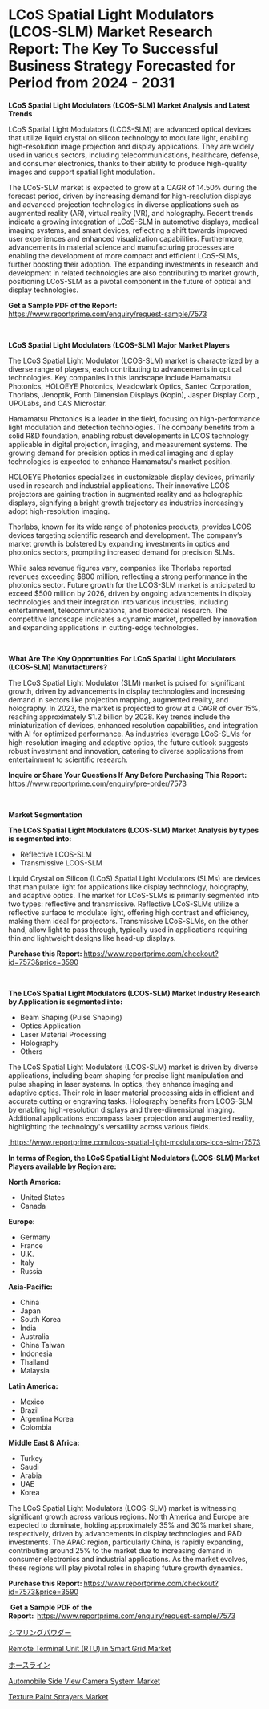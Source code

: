 <p><h1>LCoS Spatial Light Modulators (LCOS-SLM) Market Research Report: The Key To Successful Business Strategy Forecasted for Period from 2024 - 2031</h1></p><p><strong>LCoS Spatial Light Modulators (LCOS-SLM) Market Analysis and Latest Trends</strong></p>
<p><p>LCoS Spatial Light Modulators (LCOS-SLM) are advanced optical devices that utilize liquid crystal on silicon technology to modulate light, enabling high-resolution image projection and display applications. They are widely used in various sectors, including telecommunications, healthcare, defense, and consumer electronics, thanks to their ability to produce high-quality images and support spatial light modulation. </p><p>The LCoS-SLM market is expected to grow at a CAGR of 14.50% during the forecast period, driven by increasing demand for high-resolution displays and advanced projection technologies in diverse applications such as augmented reality (AR), virtual reality (VR), and holography. Recent trends indicate a growing integration of LCoS-SLM in automotive displays, medical imaging systems, and smart devices, reflecting a shift towards improved user experiences and enhanced visualization capabilities. Furthermore, advancements in material science and manufacturing processes are enabling the development of more compact and efficient LCoS-SLMs, further boosting their adoption. The expanding investments in research and development in related technologies are also contributing to market growth, positioning LCoS-SLM as a pivotal component in the future of optical and display technologies.</p></p>
<p><strong>Get a Sample PDF of the Report:&nbsp;</strong> <a href="https://www.reportprime.com/enquiry/request-sample/7573">https://www.reportprime.com/enquiry/request-sample/7573</a></p>
<p>&nbsp;</p>
<p><strong>LCoS Spatial Light Modulators (LCOS-SLM) Major Market Players</strong></p>
<p><p>The LCoS Spatial Light Modulator (LCOS-SLM) market is characterized by a diverse range of players, each contributing to advancements in optical technologies. Key companies in this landscape include Hamamatsu Photonics, HOLOEYE Photonics, Meadowlark Optics, Santec Corporation, Thorlabs, Jenoptik, Forth Dimension Displays (Kopin), Jasper Display Corp., UPOLabs, and CAS Microstar.</p><p>Hamamatsu Photonics is a leader in the field, focusing on high-performance light modulation and detection technologies. The company benefits from a solid R&D foundation, enabling robust developments in LCOS technology applicable in digital projection, imaging, and measurement systems. The growing demand for precision optics in medical imaging and display technologies is expected to enhance Hamamatsu's market position.</p><p>HOLOEYE Photonics specializes in customizable display devices, primarily used in research and industrial applications. Their innovative LCOS projectors are gaining traction in augmented reality and as holographic displays, signifying a bright growth trajectory as industries increasingly adopt high-resolution imaging.</p><p>Thorlabs, known for its wide range of photonics products, provides LCOS devices targeting scientific research and development. The company’s market growth is bolstered by expanding investments in optics and photonics sectors, prompting increased demand for precision SLMs.</p><p>While sales revenue figures vary, companies like Thorlabs reported revenues exceeding $800 million, reflecting a strong performance in the photonics sector. Future growth for the LCOS-SLM market is anticipated to exceed $500 million by 2026, driven by ongoing advancements in display technologies and their integration into various industries, including entertainment, telecommunications, and biomedical research. The competitive landscape indicates a dynamic market, propelled by innovation and expanding applications in cutting-edge technologies.</p></p>
<p>&nbsp;</p>
<p><strong>What Are The Key Opportunities For LCoS Spatial Light Modulators (LCOS-SLM) Manufacturers?</strong></p>
<p><p>The LCoS Spatial Light Modulator (SLM) market is poised for significant growth, driven by advancements in display technologies and increasing demand in sectors like projection mapping, augmented reality, and holography. In 2023, the market is projected to grow at a CAGR of over 15%, reaching approximately $1.2 billion by 2028. Key trends include the miniaturization of devices, enhanced resolution capabilities, and integration with AI for optimized performance. As industries leverage LCoS-SLMs for high-resolution imaging and adaptive optics, the future outlook suggests robust investment and innovation, catering to diverse applications from entertainment to scientific research.</p></p>
<p><strong>Inquire or Share Your Questions If Any Before Purchasing This Report:</strong> <a href="https://www.reportprime.com/enquiry/pre-order/7573">https://www.reportprime.com/enquiry/pre-order/7573</a></p>
<p>&nbsp;</p>
<p><strong>Market Segmentation</strong></p>
<p><strong>The LCoS Spatial Light Modulators (LCOS-SLM) Market Analysis by types is segmented into:</strong></p>
<p><ul><li>Reflective LCOS-SLM</li><li>Transmissive LCOS-SLM</li></ul></p>
<p><p>Liquid Crystal on Silicon (LCoS) Spatial Light Modulators (SLMs) are devices that manipulate light for applications like display technology, holography, and adaptive optics. The market for LCoS-SLMs is primarily segmented into two types: reflective and transmissive. Reflective LCoS-SLMs utilize a reflective surface to modulate light, offering high contrast and efficiency, making them ideal for projectors. Transmissive LCoS-SLMs, on the other hand, allow light to pass through, typically used in applications requiring thin and lightweight designs like head-up displays.</p></p>
<p><strong>Purchase this Report:&nbsp;</strong><a href="https://www.reportprime.com/checkout?id=7573&price=3590">https://www.reportprime.com/checkout?id=7573&price=3590</a></p>
<p>&nbsp;</p>
<p><strong>The LCoS Spatial Light Modulators (LCOS-SLM) Market Industry Research by Application is segmented into:</strong></p>
<p><ul><li>Beam Shaping (Pulse Shaping)</li><li>Optics Application</li><li>Laser Material Processing</li><li>Holography</li><li>Others</li></ul></p>
<p><p>The LCoS Spatial Light Modulators (LCOS-SLM) market is driven by diverse applications, including beam shaping for precise light manipulation and pulse shaping in laser systems. In optics, they enhance imaging and adaptive optics. Their role in laser material processing aids in efficient and accurate cutting or engraving tasks. Holography benefits from LCOS-SLM by enabling high-resolution displays and three-dimensional imaging. Additional applications encompass laser projection and augmented reality, highlighting the technology's versatility across various fields.</p></p>
<p><a href="https://www.reportprime.com/lcos-spatial-light-modulators-lcos-slm-r7573">&nbsp;https://www.reportprime.com/lcos-spatial-light-modulators-lcos-slm-r7573</a></p>
<p><strong>In terms of Region, the LCoS Spatial Light Modulators (LCOS-SLM) Market Players available by Region are:</strong></p>
<p>
    <p> <strong> North America: </strong>
        <ul>
            <li>United States</li>
            <li>Canada</li>
        </ul>
        </p> 
    <p> <strong> Europe: </strong>
        <ul>
            <li>Germany</li>
            <li>France</li>
            <li>U.K.</li>
            <li>Italy</li>
            <li>Russia</li>
        </ul>
        </p> 
    <p> <strong> Asia-Pacific: </strong>
        <ul>
            <li>China</li>
            <li>Japan</li>
            <li>South Korea</li>
            <li>India</li>
            <li>Australia</li>
            <li>China Taiwan</li>
            <li>Indonesia</li>
            <li>Thailand</li>
            <li>Malaysia</li>
        </ul>
        </p> 
    <p> <strong> Latin America: </strong>
        <ul>
            <li>Mexico</li>
            <li>Brazil</li>
            <li>Argentina Korea</li>
            <li>Colombia</li>
        </ul>
        </p> 
    <p> <strong> Middle East & Africa: </strong>
        <ul>
            <li>Turkey</li>
            <li>Saudi</li>
            <li>Arabia</li>
            <li>UAE</li>
            <li>Korea</li>
        </ul>
    </p>
    </p>
<p><p>The LCoS Spatial Light Modulators (LCOS-SLM) market is witnessing significant growth across various regions. North America and Europe are expected to dominate, holding approximately 35% and 30% market share, respectively, driven by advancements in display technologies and R&D investments. The APAC region, particularly China, is rapidly expanding, contributing around 25% to the market due to increasing demand in consumer electronics and industrial applications. As the market evolves, these regions will play pivotal roles in shaping future growth dynamics.</p></p>
<p><strong>Purchase this Report: </strong><a href="https://www.reportprime.com/checkout?id=7573&price=3590">https://www.reportprime.com/checkout?id=7573&price=3590</a></p>
<p>&nbsp;<strong>Get a Sample PDF of the Report:&nbsp;&nbsp;</strong><a href="https://www.reportprime.com/enquiry/request-sample/7573">https://www.reportprime.com/enquiry/request-sample/7573</a></p>
<p><strong></strong></p>
<p><p><a href="https://medium.com/@val0mzimin/%E3%82%AD%E3%83%A9%E3%82%AD%E3%83%A9%E3%83%91%E3%82%A6%E3%83%80%E3%83%BC%E5%B8%82%E5%A0%B4%E8%A6%8F%E6%A8%A1%E3%81%AF%E5%B9%B4%E7%8E%874-1-%E3%81%A7%E6%88%90%E9%95%B7%E3%81%97-%E3%81%93%E3%81%AE%E3%83%AC%E3%83%9D%E3%83%BC%E3%83%88%E3%81%AF%E7%A8%AE%E9%A1%9E-%E3%82%A2%E3%83%97%E3%83%AA%E3%82%B1%E3%83%BC%E3%82%B7%E3%83%A7%E3%83%B3-%E6%88%90%E9%95%B7-%E3%81%8A%E3%82%88%E3%81%B32024%E5%B9%B4%E3%81%8B%E3%82%892031%E5%B9%B4%E3%81%BE%E3%81%A7%E3%81%AE%E4%BA%88%E6%B8%AC%E3%81%AB%E3%82%88%E3%82%8B%E5%88%86%E6%9E%90%E3%82%92%E3%82%AB%E3%83%90%E3%83%BC%E3%81%97%E3%81%A6%E3%81%84%E3%81%BE%E3%81%99-e737645f255e">シマリングパウダー</a></p><p><a href="https://github.com/vimar16th/Market-Research-Report-List-6/blob/main/remote-terminal-unit-rtu-in-smart-grid-market.md">Remote Terminal Unit (RTU) in Smart Grid Market</a></p><p><a href="https://medium.com/@val0mzimin/%E3%83%9B%E3%83%BC%E3%82%B9%E3%83%A9%E3%82%A4%E3%83%B3%E5%B8%82%E5%A0%B4%E3%81%AE%E8%A6%8F%E6%A8%A1-%E5%B8%82%E5%A0%B4%E3%82%BB%E3%82%B0%E3%83%A1%E3%83%B3%E3%83%86%E3%83%BC%E3%82%B7%E3%83%A7%E3%83%B3-%E5%B8%82%E5%A0%B4%E5%8B%95%E5%90%91%E3%81%8A%E3%82%88%E3%81%B32031%E5%B9%B4%E3%81%BE%E3%81%A7%E3%81%AE%E6%88%90%E9%95%B7%E5%88%86%E6%9E%90%E4%BA%88%E6%B8%AC-25c76f5a1521">ホースライン</a></p><p><a href="https://issuu.com/reportprime-2/docs/automobile-side-view-camera-system-_01eb88c5c48893">Automobile Side View Camera System Market</a></p><p><a href="https://medium.com/@philipwolf32/texture-paint-sprayers-industry-analysis-report-its-market-size-share-trends-by-application-24d518b3f3cf">Texture Paint Sprayers Market</a></p></p>